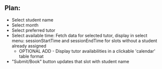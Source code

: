 ## Plan:

- Select student name
- Select month
- Select preferred tutor
- Select available time: Fetch data for selected tutor, display in select menu: sessionStartTime and sessionEndTime for slots without a student already assigned
  - OPTIONAL ADD - Display tutor availabilities in a clickable 'calendar' table format
- "Submit/Book" button updates that slot with student name
